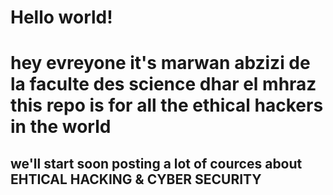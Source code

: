 # Hello world!
<h1>
hey evreyone it's marwan abzizi de la faculte des science dhar el mhraz this repo is for all the ethical hackers in the world
</h1>
<h2>
we'll start soon posting a lot of cources about EHTICAL HACKING & CYBER SECURITY
</h2>
<h3>
</h3>
<h4>

  
</h4>
<h5>
 
  
</h5>

<picture>
  
</picture>






